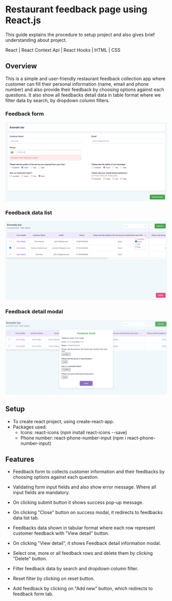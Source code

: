 # Restaurant feedback page using React.js

This guide explains the procedure to setup project and also gives brief understanding about project.

React | React Context Api | React Hooks | HTML | CSS

## Overview

This is a simple and user-friendly restaurant feedback collection app where customer can fill their personal information (name, email and phone number) and also provide their feedback by choosing options against each questions.
It also show all feedbacks detail data in table format where we filter data by search, by dropdown column filters.

### Feedback form

![alt text](./src/images/project_image1.png "Feedback form")

### Feedback data list

![alt text](./src/images/project_image2.png "Feedback form")

### Feedback detail modal

![alt text](./src/images/project_image3.png "Feedback form")

## Setup

- To create react project, using create-react-app.
- Packages used:
  - Icons: react-icons (npm install react-icons --save)
  - Phone number: react-phone-number-input (npm i react-phone-number-input)

## Features

- Feedback form to collects customer information and their feedbacks by choosing options against each question.

- Validating form input fields and also show error message. Where all input fields are mandatory.

- On clicking submit button it shows success pop-up message.

- On clicking "Close" button on success modal, it redirects to feedbacks data list tab.

- Feedbacks data shown in tabular format where each row represent customer feedback with "View detail" button.

- On clicking "View detail", it shows Feedback detail information modal.

- Select one, more or all feedback rows and delete them by clicking "Delete" button.

- Filter feedback data by search and dropdown column filter.

- Reset filter by clicking on reset button.

- Add feedback by clicking on "Add new" button, which redirects to feedback form tab.
